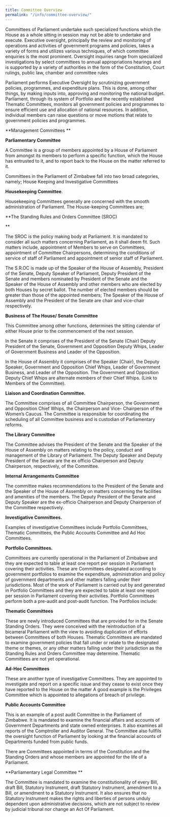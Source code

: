 ```yaml
---
title: Committee Overview
permalink: "/info/committee-overview/"
---
```


Committees of Parliament undertake such specialized functions which the House as a whole sitting in session may not be able to undertake and execute. Executive oversight, principally the review and monitoring of operations and activities of government programs and policies, takes a variety of forms and utilizes various techniques, of which committee enquiries is the most prominent. Oversight inquiries range from specialized investigations by select committees to annual appropriations hearings and is supported by a variety of authorities in the form of the Constitution, Court rulings, public law, chamber and committee rules

Parliament performs Executive Oversight by scrutinizing government policies, programmes, and expenditure plans. This is done, among other things, by making inputs into, approving and monitoring the national budget. Parliament, through its system of Portfolio and the recently established Thematic Committees, monitors all government policies and programmes to ensure efficient use and allocation of national resources. In addition, individual members can raise questions or move motions that relate to government policies and programmes.

**Management Committees **

**Parliamentary Committee**

A Committee is a group of members appointed by a House of Parliament from amongst its members to perform a specific function, which the House has entrusted to it, and to report back to the House on the matter referred to it.

Committees in the Parliament of Zimbabwe fall into two broad categories, namely; House Keeping and Investigative Committees

**Housekeeping Committee**.

Housekeeping Committees generally are concerned with the smooth administration of Parliament. The House-keeping Committees are;

**The Standing Rules and Orders Committee (SROC)

 **

The SROC is the policy making body at Parliament. It is mandated to consider all such matters concerning Parliament, as it shall deem fit. Such matters include, appointment of Members to serve on Committees, appointment of Committee Chairpersons, determining the conditions of service of staff of Parliament and appointment of senior staff of Parliament.

The S.R.OC is made up of the Speaker of the House of Assembly, President of the Senate, Deputy Speaker of Parliament, Deputy President of the Senate and members nominated by President of the Senate and the Speaker of the House of Assembly and other members who are elected by both Houses by secret ballot. The number of elected members should be greater than those of the appointed members; The Speaker of the House of Assembly and the President of the Senate are chair and vice-chair respectively.

 

**Business of The House/ Senate Committee**

This Committee among other functions, determines the sitting calendar of either House prior to the commencement of the next session.

In the Senate it comprises of the President of the Senate (Chair) Deputy President of the Senate, Government and Opposition Deputy Whips, Leader of Government Business and Leader of the Opposition.

In the House of Assembly it comprises of the Speaker (Chair), the Deputy Speaker, Government and Opposition Chief Whips, Leader of Government Business, and Leader of the Opposition. The Government and Opposition Deputy Chief Whips are alternate members of their Chief Whips. (Link to Members of the Committee).

 

**Liaison and Coordination Committee.**

The Committee comprises of all Committee Chairperson, the Government and Opposition Chief Whips, the Chairperson and Vice- Chairperson of the Women’s Caucus. The Committee is responsible for coordinating the scheduling of all Committee business and is custodian of Parliamentary reforms.

 

**The Library Committee**

The Committee advises the President of the Senate and the Speaker of the House of Assembly on matters relating to the policy, conduct and management of the Library of Parliament. The Deputy Speaker and Deputy President of the Senate are the ex officio Chairperson and Deputy Chairperson, respectively, of the Committee.

 

**Internal Arrangements Committee**

The committee makes recommendations to the President of the Senate and the Speaker of the House of Assembly on matters concerning the facilities and amenities of the members. The Deputy President of the Senate and Deputy Speaker are the ex-officio Chairperson and Deputy Chairperson of the Committee respectively.

 

**Investigative Committees.**

Examples of investigative Committees include Portfolio Committees, Thematic Committees, the Public Accounts Committee and Ad Hoc Committees.

 

**Portfolio Committees.**

Committees are currently operational in the Parliament of Zimbabwe and they are expected to table at least one report per session in Parliament covering their activities. These are Committees designated according to government portfolios to examine the expenditure, administration and policy of government departments and other matters falling under their jurisdictions.  Most of the work of Parliament is carried out by and generated in Portfolio Committees  and they are expected to table at least one report per session in Parliament covering their activities. Portfolio Committees perform both a pre-audit and post-audit function. The Portfolios include:

**Thematic Committees**

These are newly introduced Committees that are provided for in the Senate Standing Orders. They were conceived with the reintroduction of a bicameral Parliament with the view to avoiding duplication of efforts between Committees of both Houses. Thematic Committees are mandated to examine government policies that fall under or relate to the designated theme or themes, or any other matters falling under their jurisdiction as the Standing Rules and Orders Committee may determine. Thematic Committees are not yet operational.

 

**Ad-Hoc Committees**

These are another type of investigative Committees. They are appointed to investigate and report on a specific issue and they cease to exist once they have reported to the House on the matter A good example is the Privileges Committee which is appointed to allegations of breach of privilege.

 

**Public Accounts Committee**

This is an example of a post audit Committee in the Parliament of Zimbabwe. It is mandated to examine the financial affairs and accounts of Government Departments and state owned enterprises. It also examines all reports of the Comptroller and Auditor General. The Committee also fullfils the oversight function of Parliament by looking at the financial accounts of Departments funded from public funds.

There are Committees appointed in terms of the Constitution and the Standing Orders and whose members are appointed for the life of a Parliament.

 

**Parliamentary Legal Committee **

The Committee is mandated to examine the constitutionality of every Bill, draft Bill, Statutory Instrument, draft Statutory Instrument, amendment to a Bill, or amendment to a Statutory Instrument. It also ensures that no Statutory Instrument makes the rights and liberties of persons unduly dependent upon administrative decisions, which are not subject to review by judicial tribunal nor change an Act Of Parliament.
